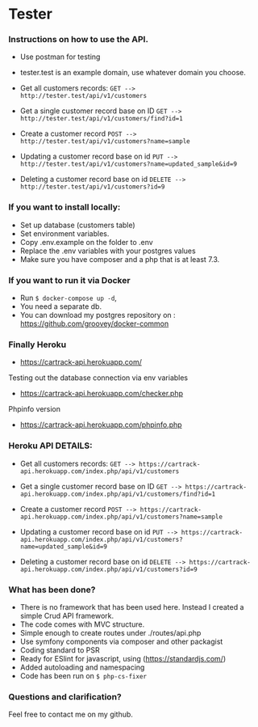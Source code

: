 # Tester

### Instructions on how to use the API.
* Use postman for testing
* tester.test is an example domain, use whatever domain you choose.

* Get all customers records:
`GET --> http://tester.test/api/v1/customers`

* Get a single customer record base on ID
`GET --> http://tester.test/api/v1/customers/find?id=1`

* Create a customer record
`POST --> http://tester.test/api/v1/customers?name=sample`

* Updating a customer record base on id
`PUT --> http://tester.test/api/v1/customers?name=updated_sample&id=9`

* Deleting a customer record base on id
`DELETE --> http://tester.test/api/v1/customers?id=9`


### If you want to install locally:

* Set up database (customers table)
* Set environment variables.
* Copy .env.example on the folder to .env
* Replace the .env variables with your postgres values
* Make sure you have composer and a php that is at least 7.3.

### If you want to run it via Docker

* Run `$ docker-compose up -d`, 
* You need a separate db. 
* You can download my postgres repository on : https://github.com/groovey/docker-common

### Finally Heroku

- https://cartrack-api.herokuapp.com/

Testing out the database connection via env variables
- https://cartrack-api.herokuapp.com/checker.php

Phpinfo version
- https://cartrack-api.herokuapp.com/phpinfo.php

### Heroku API DETAILS:

* Get all customers records:
`GET --> https://cartrack-api.herokuapp.com/index.php/api/v1/customers`

* Get a single customer record base on ID
`GET --> https://cartrack-api.herokuapp.com/index.php/api/v1/customers/find?id=1`

* Create a customer record
`POST --> https://cartrack-api.herokuapp.com/index.php/api/v1/customers?name=sample`

* Updating a customer record base on id
`PUT --> https://cartrack-api.herokuapp.com/index.php/api/v1/customers?name=updated_sample&id=9`

* Deleting a customer record base on id
`DELETE --> https://cartrack-api.herokuapp.com/index.php/api/v1/customers?id=9`


### What has been done?

* There is no framework that has been used here. Instead I created a simple Crud API framework. 
* The code comes with MVC structure.
* Simple enough to create routes under ./routes/api.php
* Use symfony components via composer and other packagist
* Coding standard to PSR
* Ready for ESlint for javascript, using (https://standardjs.com/)
* Added autoloading and namespacing
* Code has been run on `$ php-cs-fixer`

### Questions and clarification?

Feel free to contact me on my github. 